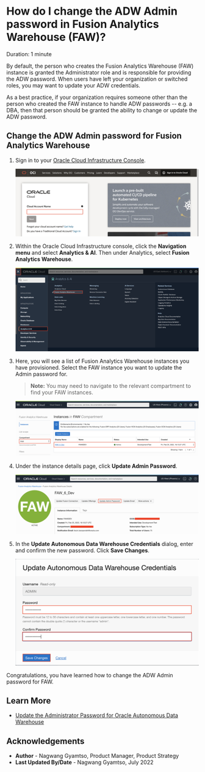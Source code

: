 # How do I change the ADW Admin password in Fusion Analytics Warehouse (FAW)?
Duration: 1 minute

[](youtube:p5YNt9f1n8I)

By default, the person who creates the Fusion Analytics Warehouse (FAW) instance is granted the Administrator role and is responsible for providing the ADW password. When users have left your organization or switched roles, you may want to update your ADW credentials.

As a best practice, if your organization requires someone other than the person who created the FAW instance to handle ADW passwords -- e.g. a DBA, then that person should be granted the ability to change or update the ADW password.


## Change the ADW Admin password for Fusion Analytics Warehouse

1. Sign in to your [Oracle Cloud Infrastructure Console](https://cloud.oracle.com/).

    ![OCI Console login](images/oci-login.png)

2. Within the Oracle Cloud Infrastructure console, click the **Navigation menu** and select **Analytics & AI**. Then under Analytics, select **Fusion Analytics Warehouse**.

    ![Analytics & AI](images/analytics-ai.png)

3. Here, you will see a list of Fusion Analytics Warehouse instances you have provisioned. Select the FAW instance you want to update the Admin password for.

    >**Note:** You may need to navigate to the relevant compartment to find your FAW instances.

    ![Select FAW instance](images/select-instance.png)

4. Under the instance details page, click **Update Admin Password**.

    ![Update Admin Password](images/update-admin-pw.png)

5. In the **Update Autonomous Data Warehouse Credentials** dialog, enter and confirm the new password. Click **Save Changes**.

    ![Enter new password](images/new-pw.png)

Congratulations, you have learned how to change the ADW Admin password for FAW.

## Learn More

* [Update the Administrator Password for Oracle Autonomous Data Warehouse](https://docs.oracle.com/en/cloud/saas/analytics/22r2/fawag/update-administrator-password-oracle-autonomous-data-warehouse.html)

## Acknowledgements
* **Author** - Nagwang Gyamtso, Product Manager, Product Strategy
* **Last Updated By/Date** - Nagwang Gyamtso,  July 2022
